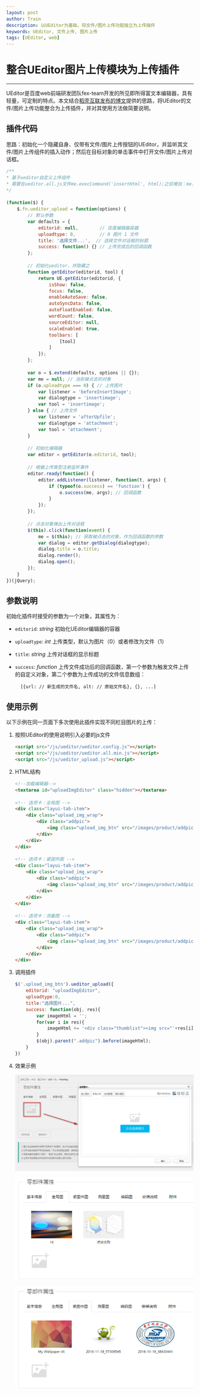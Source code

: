 ```yaml
---
layout: post
author: Train
description: 以UEditor为基础，将文件/图片上传功能独立为上传插件
keywords: UEditor, 文件上传, 图片上传
tags: [UEditor, web]
---
```


# 整合UEditor图片上传模块为上传插件

---

UEditor是百度web前端研发团队fex-team开发的所见即所得富文本编辑器，具有轻量，可定制的特点。本文结合[稻壳互联发布的博文](http://www.dookay.com/n/10929)提供的思路，将UEditor的文件/图片上传功能整合为上传插件，并对其使用方法做简要说明。

## 插件代码

思路：初始化一个隐藏自身、仅带有文件/图片上传按钮的UEditor，并监听其文件/图片上传组件的插入动作；然后在目标对象的单击事件中打开文件/图片上传对话框。

```javascript
/**
* 基于ueditor自定义上传组件
* 需要在ueditor.all.js文件me.execCommand('insertHtml', html);之后增加：me.fireEvent('afterUpfile', filelist);
*/

(function($) {
    $.fn.ueditor_upload = function(options) {
        // 默认参数
        var defaults = {
            editorid: null,        // 百度编辑器容器
            uploadtype: 0,         // 0 图片 1 文件
            title: '选择文件...',  // 选择文件对话框的标题
            success: function() {} // 上传完成后的回调函数
        };

        // 初始化ueditor，并隐藏之
        function getEditor(editorid, tool) {
            return UE.getEditor(editorid, {
                isShow: false,
                focus: false,
                enableAutoSave: false,
                autoSyncData: false,
                autoFloatEnabled: false,
                wordCount: false,
                sourceEditor: null,
                scaleEnabled: true,
                toolbars: [
                    [tool]
                ]
            });
        };

        var o = $.extend(defaults, options || {});
        var me = null; // 当前被点击的对象
        if (o.uploadtype === 0) { // 上传图片
            var listener = 'beforeInsertImage';
            var dialogtype = 'insertimage';
            var tool = 'insertimage';
        } else { // 上传文件
            var listener = 'afterUpfile';
            var dialogtype = 'attachment';
            var tool = 'attachment';
        }

        // 初始化编辑器
        var editor = getEditor(o.editorid, tool);

        // 根据上传类型注册监听事件
        editor.ready(function() {
            editor.addListener(listener, function(t, args) {
                if (typeof(o.success) == 'function') {
                    o.success(me, args); // 回调函数
                }
            });
        });

        // 点击对象弹出上传对话框
        $(this).click(function(event) {
            me = $(this); // 获取被点击的对象，作为回调函数的参数
            var dialog = editor.getDialog(dialogtype);
            dialog.title = o.title;
            dialog.render();
            dialog.open();
        });
    }
})(jQuery);
```

## 参数说明

初始化插件时接受的参数为一个对象，其属性为：

* `editorid`: _string_ 初始化UEditor编辑器的容器

* `uploadtype`: _int_ 上传类型，默认为图片（0）或者修改为文件（1）

* `title`: _string_ 上传对话框的显示标题

* `success`: _function_ 上传文件成功后的回调函数，第一个参数为触发文件上传的自定义对象，第二个参数为上传成功的文件信息数组：

        [{url: // 新生成的文件名, alt: // 原始文件名}, {}, ...]

## 使用示例

以下示例在同一页面下多次使用此插件实现不同栏目图片的上传：

1. 按照UEditor的使用说明引入必要的js文件

    ``` html
    <script src="/js/ueditor/ueditor.config.js"></script>
    <script src="/js/ueditor/ueditor.all.min.js"></script>
    <script src="/js/ueditor_upload.js"></script>
    ```

2. HTML结构

    ``` html
    <!--加载编辑器-->
    <textarea id="uploadImgEditor" class="hidden"></textarea>

    <!-- 选项卡：全局图 -->
    <div class="layui-tab-item">
        <div class="upload_img_wrap">
            <div class="addpic">
                <img class="upload_img_btn" src="/images/product/addpic.png" alt="添加图片">
            </div>
        </div>
    </div>

    <!-- 选项卡：紧固件图 -->
    <div class="layui-tab-item">
        <div class="upload_img_wrap">        
            <div class="addpic">
                <img class="upload_img_btn" src="/images/product/addpic.png" alt="添加图片">
            </div>
        </div>
    </div>

    <!-- 选项卡：测量图 -->
    <div class="layui-tab-item">
        <div class="upload_img_wrap">
            <div class="addpic">
                <img class="upload_img_btn" src="/images/product/addpic.png" alt="添加图片">
            </div>
        </div>
    </div>
    ```

3. 调用插件

    ```javascript
    $('.upload_img_btn').ueditor_upload({
        editorid: "uploadImgEditor",
        uploadtype:0,
        title:"选择图片...",
        success: function(obj, res){
            var imageHtml = '';
            for(var i in res){
                imageHtml += '<div class="thumblist"><img src="'+res[i].src+'" alt="'+res[i].alt+'"><div class="del_upload"></div></div>';
            }
            $(obj).parent(".addpic").before(imageHtml);
        }
    })
    ```

4. 效果示例

    ![效果示例1](images/2016-11-05-01.png)

    ![效果示例2](images/2016-11-05-02.png)

    ![效果示例3](images/2016-11-05-03.png)